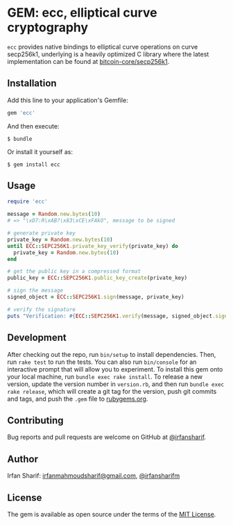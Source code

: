 # GEM: ecc, elliptical curve cryptography

`ecc` provides native bindings to elliptical curve operations on curve
secp256k1, underlying is a heavily optimized C library where the latest
implementation can be found at
[bitcoin-core/secp256k1](https://github.com/bitcoin-core/secp256k1).

## Installation

Add this line to your application's Gemfile:

```ruby
gem 'ecc'
```

And then execute:

    $ bundle

Or install it yourself as:

    $ gem install ecc

## Usage

```ruby
require 'ecc'

message = Random.new.bytes(10) 
# => "\xD7:R\xAB?\x83\xCE\xFAkO", message to be signed

# generate private key
private_key = Random.new.bytes(10) 
until ECC::SEPC256K1.private_key_verify(private_key) do
  private_key = Random.new.bytes(10) 
end

# get the public key in a compressed format
public_key = ECC::SEPC256K1.public_key_create(private_key)

# sign the message
signed_object = ECC::SEPC256K1.sign(message, private_key)

# verify the signature
puts "Verification: #{ECC::SEPC256K1.verify(message, signed_object.signature, public_key)}"
```

## Development

After checking out the repo, run `bin/setup` to install dependencies. Then, run
`rake test` to run the tests. You can also run `bin/console` for an interactive
prompt that will allow you to experiment.  To install this gem onto your local
machine, run `bundle exec rake install`. To release a new version, update the
version number in `version.rb`, and then run `bundle exec rake release`, which
will create a git tag for the version, push git commits and tags, and push the
`.gem` file to [rubygems.org](https://rubygems.org).

## Contributing

Bug reports and pull requests are welcome on GitHub at [@irfansharif](https://github.com/irfansharif/cerebrum).

## Author
Irfan Sharif: <irfanmahmoudsharif@gmail.com>, [@irfansharifm](https://twitter.com/irfansharifm)

## License

The gem is available as open source under the terms of the [MIT License](http://opensource.org/licenses/MIT).

